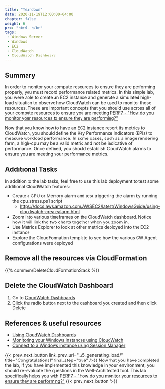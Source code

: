 ```yaml
---
title: "Teardown"
date: 2020-11-19T12:00:00-04:00
chapter: false
weight: 6
pre: "<b>6. </b>"
tags:
 - Windows Server
 - Windows
 - EC2
 - CloudWatch
 - CloudWatch Dashboard
---
```


## Summary
In order to monitor your compute resources to ensure they are performing properly, you must record performance related metrics. In this simple lab, you were able to create an EC2 instance and generate a simulated high-load situation to observe how CloudWatch can be used to monitor those resources.  These are important concepts that you should use across all of your compute resources to ensure you are meeting [PERF7 - "How do you monitor your resources to ensure they are performing?"](https://docs.aws.amazon.com/wellarchitected/latest/framework/a-monitoring.html)

Now that you know how to have an EC2 instance report its metrics to CloudWatch, you should define the Key Performance Indicators (KPIs) to measure workload performance. In some cases, such as a image rendering farm, a high-cpu may be a valid metric and not be indicative of performance. Once defined, you should establish CloudWatch alarms to ensure you are meeting your performance metrics. 


## Additional Tasks
In addition to the lab tasks, feel free to use this lab deployment to test some additional CloudWatch features:
- Create a CPU or Memory alarm and test triggering the alarm by running the cpu_stress.ps1 script
  - https://docs.aws.amazon.com/AWSEC2/latest/WindowsGuide/using-cloudwatch-createalarm.html
- Zoom into various timeframes on the CloudWatch dashboard. Notice how it will link the two charts together when you zoom in.
- Use Metrics Explorer to look at other metrics deployed into the EC2 instance
- Explore the CloudFormation template to see how the various CW Agent configurations were deployed

## Remove all the resources via CloudFormation
{{% common/DeleteCloudFormationStack %}}

## Delete the CloudWatch Dashboard
1. Go to [CloudWatch Dashboards](https://console.aws.amazon.com/cloudwatch/home?#dashboards:)
1. Click the radio button next to the dashboard you created and then click Delete


## References & useful resources
* [Using CloudWatch Dashboards](https://docs.aws.amazon.com/AmazonCloudWatch/latest/monitoring/CloudWatch_Dashboards.html)
* [Monitoring your Windows instances using CloudWatch](https://docs.aws.amazon.com/AWSEC2/latest/WindowsGuide/using-cloudwatch.html)
* [Connect to a Windows instance using Session Manager](https://docs.aws.amazon.com/AWSEC2/latest/WindowsGuide/connecting_to_windows_instance.html#session-manager)

{{< prev_next_button link_prev_url="../5_generating_load/" title="Congratulations!" final_step="true"  />}}
Now that you have completed the lab, if you have implemented this knowledge in your environment, you should re-evaluate the questions in the Well-Architected tool. This lab specifically helps you with [PERF7 - "How do you monitor your resources to ensure they are performing?"](https://docs.aws.amazon.com/wellarchitected/latest/framework/a-monitoring.html)
{{< prev_next_button />}}

